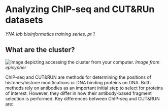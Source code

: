 # **Analyzing ChIP-seq and CUT&RUn datasets**
*YNA lab bioinformatics training series, pt 1*



## What are the cluster?
![Image depicting accessing the cluster from your computer.](https://www.epicypher.com/resources/blogchromatin-mapping-basics-chipseq/)
*Image from epicypher*

ChIP-seq and CUT&RUN are methods for determining the positions of histones/histone modifications or DNA binding proteins on DNA. Both methods rely on antibodies as an important initial step to select for proteins of interest. However, they differ in how their antibody-based fragment selection is performed. Key differences between ChIP-seq and CUT&RUN are: 
